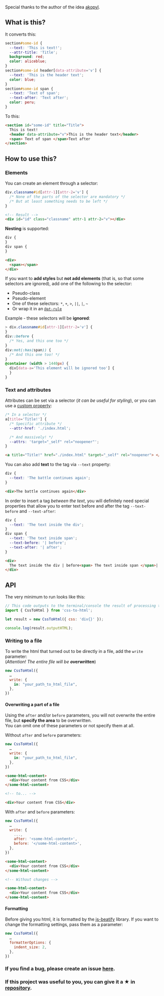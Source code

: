 Special thanks to the author of the idea [akopyl](https://github.com/anatolykopyl).

## What is this?

It converts this:

```css
section#some-id {
  --text: 'This is text!';
  --attr-title: 'Title';
  background: red;
  color: aliceblue;
}
section#some-id header[data-attribute='v'] {
  --text: 'This is the header text';
  color: blue;
}
section#some-id span {
  --text: 'Text of span';
  --text-after: 'Text after';
  color: peru;
}
```

To this:

```html
<section id="some-id" title="Title">
  This is text!
  <header data-attribute="v">This is the header text</header>
  <span> Text of span </span>Text after
</section>
```

## How to use this?

### Elements

You can create an element through a selector:

```css
div.classname#id[attr-1][attr-2='v'] {
  /* None of the parts of the selector are mandatory */
  /* But at least something needs to be left */
}
```

```html
<!-- Result -->
<div id="id" class="classname" attr-1 attr-2="v"></div>
```

**Nesting** is supported:

```css
div {
}
div span {
}
```

```html
<div>
  <span></span>
</div>
```

If you want to **add styles** but **not add elements** (that is, so that some selectors are ignored), add one of the following to the selector:

- Pseudo-class
- Pseudo-element
- One of these selectors: `*`, `+`, `>`, `||`, `|`, `~`
- Or wrap it in an [`@at-rule`](https://developer.mozilla.org/en-US/docs/Web/CSS/At-rule)

Example - these selectors will be **ignored**:

```css
> div.classname#id[attr-1][attr-2='v'] {
}
div::before {
  /* Yes, and this one too */
}
div:not(:has(span)) {
  /* And this one too! */
}
@container (width > 1440px) {
  div[data-a='This element will be ignored too'] {
  }
}
```

### Text and attributes

Attributes can be set via a selector (_it can be useful for styling_), or you can use a [custom property](https://developer.mozilla.org/en-US/docs/Web/CSS/--*):

```css
/* In a selector */
a[title='Title!'] {
  /* Specific attribute */
  --attr-href: './index.html';

  /* And massively! */
  --attrs: 'target="_self" rel="noopener"';
}
```

```html
<a title="Title!" href="./index.html" target="_self" rel="noopener"> </a>
```

You can also add **text** to the tag via `--text` property:

```css
div {
  --text: 'The battle continues again';
}
```

```html
<div>The battle continues again</div>
```

In order to insert a tag _between the text_, you will definitely need special properties that allow you to enter text before and after the tag `--text-before` and `--text-after`:

```css
div {
  --text: 'The text inside the div';
}
div span {
  --text: 'The text inside span';
  --text-before: '| before';
  --text-after: '| after';
}
```

```html
<div>
  The text inside the div | before<span> The text inside span </span>| after
</div>
```

## API

The very minimum to run looks like this:

```js
// This code outputs to the terminal/console the result of processing the simplest CSS from the single tag.
import { CssToHtml } from 'css-to-html';

let result = new CssToHtml({ css: 'div{}' });

console.log(result.outputHTML);
```

### Writing to a file

To write the html that turned out to be directly in a file, add the `write` parameter:
<br>
(_Attention! The entire file will be **overwritten**_)

```js
new CssToHtml({
  …
  write: {
    in: "your_path_to_html_file",
  },
})
```

#### Overwriting a part of a file

Using the `after` and/or `before` parameters, you will not overwrite the entire file, but **specify the area** to be overwritten.
<br>
You can omit one of these parameters or not specify them at all.

Without `after` and `before` parameters:

```js
new CssToHtml({
  …
  write: {
    in: "your_path_to_html_file",
  },
})
```

```html
<some-html-content>
  <div>Your content from CSS</div>
</some-html-content>

<!-- to... -->

<div>Your content from CSS</div>
```

With `after` and `before` parameters:

```js
new CssToHtml({
  …
  write: {
    ...,
    after: '<some-html-content>',
    before: '</some-html-content>',
  },
})
```

```html
<some-html-content>
  <div>Your content from CSS</div>
</some-html-content>

<!-- Without changes -->

<some-html-content>
  <div>Your content from CSS</div>
</some-html-content>
```

#### Formatting

Before giving you html, it is formatted by the [js-beatify](https://github.com/beautifier/js-beautify) library.
If you want to change the formatting settings, pass them as a parameter:

```js
new CssToHtml({
  …
  formatterOptions: {
    indent_size: 2,
  },
})
```

### If you find a bug, please create an issue [here](https://github.com/Ulyanov-programmer/css-to-html/issues).

### If this project was useful to you, you can give it a ★ in [repository](https://github.com/Ulyanov-programmer/css-to-html).
